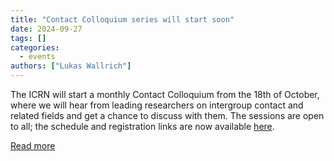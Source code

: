 ```yaml
---
title: "Contact Colloquium series will start soon"
date: 2024-09-27
tags: []
categories:
  - events
authors: ["Lukas Wallrich"]
---
```


The ICRN will start a monthly Contact Colloquium from the 18th of October, where we will hear from leading researchers on intergroup contact and related fields and get a chance to discuss with them. The sessions are open to all; the schedule and registration links are now available [here](https://contact-research-network.github.io/colloquium).
  
[Read more](https://contact-research-network.github.io/colloquium)
